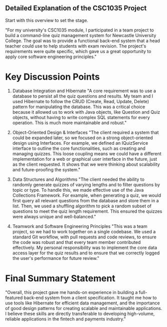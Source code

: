 ## Detailed Explanation of the CSC1035 Project
Start with this overview to set the stage.

"For my university's CSC1035 module, I participated in a team project to build a command-line quiz management system for Newcastle University College. The goal was to provide a functional back-end system that a head teacher could use to help students with exam revision. The project's requirements were quite specific, which gave us a great opportunity to apply core software engineering principles."

# Key Discussion Points

1. Database Integration and Hibernate
"A core requirement was to use a database to persist all the quiz questions and results. My team and I used Hibernate to follow the CRUD (Create, Read, Update, Delete) pattern for manipulating the database. This was a critical choice because it allowed us to work with Java objects, like Question and Quiz objects, without having to write complex SQL statements for every operation. This is much more maintainable and robust."

2. Object-Oriented Design & Interfaces
"The client required a system that could be expanded later, so we focused on a strong object-oriented design using Interfaces. For example, we defined an IQuizService interface to outline the core functionalities, such as creating and managing quizzes. This loose coupling means we could have a different implementation for a web or graphical user interface in the future, just as the client requested. It shows that we were thinking about scalability and future-proofing the system."

3. Data Structures and Algorithms
"The client needed the ability to randomly generate quizzes of varying lengths and to filter questions by topic or type. To handle this, we made effective use of the Java Collections Framework. For example, when generating a quiz, we would first query all relevant questions from the database and store them in a list. Then, we used a shuffling algorithm to pick a random subset of questions to meet the quiz length requirement. This ensured the quizzes were always unique and well-balanced."

4. Teamwork and Software Engineering Principles
"This was a team project, so we had to work together on a single codebase. We used a standard Git workflow, with pull requests and code reviews, to ensure the code was robust and that every team member contributed effectively. My personal responsibility was to implement the core data access layer for the quiz results and to ensure that we correctly logged the user's performance for future review."

# Final Summary Statement

"Overall, this project gave me hands-on experience in building a full-featured back-end system from a client specification. It taught me how to use tools like Hibernate for efficient data management, and the importance of good design patterns for creating scalable and maintainable applications. I believe these skills are directly transferable to developing high-volume, reliable applications in the fintech and payments industry."
